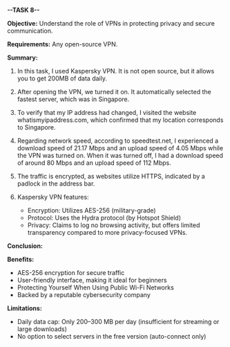 **--TASK 8--**  

**Objective:** Understand the role of VPNs in protecting privacy and secure communication.  

**Requirements:** Any open-source VPN.  

**Summary:**

1. In this task, I used Kaspersky VPN. It is not open source, but it allows you to get 200MB of data daily.

2. After opening the VPN, we turned it on. It automatically selected the fastest server, which was in Singapore.

3. To verify that my IP address had changed, I visited the website whatismyipaddress.com, which confirmed that my location corresponds to Singapore.

4. Regarding network speed, according to speedtest.net, I experienced a download speed of 21.17 Mbps and an upload speed of 4.05 Mbps while the VPN was turned on. When it was turned off, I had a download speed of around 80 Mbps and an upload speed of 112 Mbps.

5. The traffic is encrypted, as websites utilize HTTPS, indicated by a padlock in the address bar.

6. Kaspersky VPN features:
   - Encryption: Utilizes AES-256 (military-grade)
   - Protocol: Uses the Hydra protocol (by Hotspot Shield)
   - Privacy: Claims to log no browsing activity, but offers limited transparency compared to more privacy-focused VPNs.

**Conclusion:**

**Benefits:**
- AES-256 encryption for secure traffic
- User-friendly interface, making it ideal for beginners
- Protecting Yourself When Using Public Wi-Fi Networks
- Backed by a reputable cybersecurity company

**Limitations:**
- Daily data cap: Only 200–300 MB per day (insufficient for streaming or large downloads)
- No option to select servers in the free version (auto-connect only)



